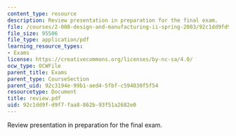 ```yaml
---
content_type: resource
description: Review presentation in preparation for the final exam.
file: /courses/2-008-design-and-manufacturing-ii-spring-2003/92c1dd9fd9f7faa8862b93f51a2682e0_review.pdf
file_size: 95506
file_type: application/pdf
learning_resource_types:
- Exams
license: https://creativecommons.org/licenses/by-nc-sa/4.0/
ocw_type: OCWFile
parent_title: Exams
parent_type: CourseSection
parent_uid: 92c3194e-99b1-aed4-5fbf-c594030f5f54
resourcetype: Document
title: review.pdf
uid: 92c1dd9f-d9f7-faa8-862b-93f51a2682e0
---
```

Review presentation in preparation for the final exam.